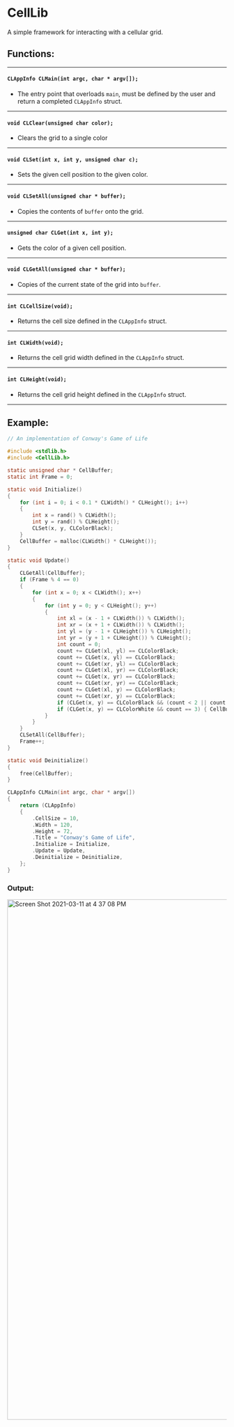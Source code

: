# CellLib
A simple framework for interacting with a cellular grid.

## Functions:
***
#### `CLAppInfo CLMain(int argc, char * argv[]);`
- The entry point that overloads `main`, must be defined by the user and return a completed `CLAppInfo` struct.
***
#### `void CLClear(unsigned char color);`
- Clears the grid to a single color
***
#### `void CLSet(int x, int y, unsigned char c);`
- Sets the given cell position to the given color.
***
#### `void CLSetAll(unsigned char * buffer);`
- Copies the contents of `buffer` onto the grid.
***
#### `unsigned char CLGet(int x, int y);`
- Gets the color of a given cell position.
***
#### `void CLGetAll(unsigned char * buffer);`
- Copies of the current state of the grid into `buffer`.
***
#### `int CLCellSize(void);`
- Returns the cell size defined in the `CLAppInfo` struct.
***
#### `int CLWidth(void);`
- Returns the cell grid width defined in the `CLAppInfo` struct.
***
#### `int CLHeight(void);`
- Returns the cell grid height defined in the `CLAppInfo` struct.
***

## Example:
```C
// An implementation of Conway's Game of Life

#include <stdlib.h>
#include <CellLib.h>

static unsigned char * CellBuffer;
static int Frame = 0;

static void Initialize()
{
	for (int i = 0; i < 0.1 * CLWidth() * CLHeight(); i++)
	{
		int x = rand() % CLWidth();
		int y = rand() % CLHeight();
		CLSet(x, y, CLColorBlack);
	}
	CellBuffer = malloc(CLWidth() * CLHeight());
}

static void Update()
{
	CLGetAll(CellBuffer);
	if (Frame % 4 == 0)
	{
		for (int x = 0; x < CLWidth(); x++)
		{
			for (int y = 0; y < CLHeight(); y++)
			{
				int xl = (x - 1 + CLWidth()) % CLWidth();
				int xr = (x + 1 + CLWidth()) % CLWidth();
				int yl = (y - 1 + CLHeight()) % CLHeight();
				int yr = (y + 1 + CLHeight()) % CLHeight();
				int count = 0;
				count += CLGet(xl, yl) == CLColorBlack;
				count += CLGet(x, yl) == CLColorBlack;
				count += CLGet(xr, yl) == CLColorBlack;
				count += CLGet(xl, yr) == CLColorBlack;
				count += CLGet(x, yr) == CLColorBlack;
				count += CLGet(xr, yr) == CLColorBlack;
				count += CLGet(xl, y) == CLColorBlack;
				count += CLGet(xr, y) == CLColorBlack;
				if (CLGet(x, y) == CLColorBlack && (count < 2 || count > 3)) { CellBuffer[y * CLWidth() + x] = CLColorWhite; }
				if (CLGet(x, y) == CLColorWhite && count == 3) { CellBuffer[y * CLWidth() + x] = CLColorBlack; }
			}
		}
	}
	CLSetAll(CellBuffer);
	Frame++;
}

static void Deinitialize()
{
	free(CellBuffer);
}

CLAppInfo CLMain(int argc, char * argv[])
{
	return (CLAppInfo)
	{
		.CellSize = 10,
		.Width = 120,
		.Height = 72,
		.Title = "Conway's Game of Life",
		.Initialize = Initialize,
		.Update = Update,
		.Deinitialize = Deinitialize,
	};
}
```
### Output:
<img width="1196" alt="Screen Shot 2021-03-11 at 4 37 08 PM" src="https://user-images.githubusercontent.com/79012575/110858578-3d449500-8288-11eb-9b33-c029a7c1a37f.png">
